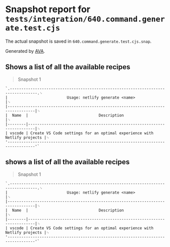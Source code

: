 # Snapshot report for `tests/integration/640.command.generate.test.cjs`

The actual snapshot is saved in `640.command.generate.test.cjs.snap`.

Generated by [AVA](https://avajs.dev).

## Shows a list of all the available recipes

> Snapshot 1

    `.----------------------------------------------------------------------------------.␊
    |                          Usage: netlify generate <name>                          |␊
    |----------------------------------------------------------------------------------|␊
    |  Name  |                               Description                               |␊
    |--------|-------------------------------------------------------------------------|␊
    | vscode | Create VS Code settings for an optimal experience with Netlify projects |␊
    '----------------------------------------------------------------------------------'`

## shows a list of all the available recipes

> Snapshot 1

    `.----------------------------------------------------------------------------------.␊
    |                          Usage: netlify generate <name>                          |␊
    |----------------------------------------------------------------------------------|␊
    |  Name  |                               Description                               |␊
    |--------|-------------------------------------------------------------------------|␊
    | vscode | Create VS Code settings for an optimal experience with Netlify projects |␊
    '----------------------------------------------------------------------------------'`
